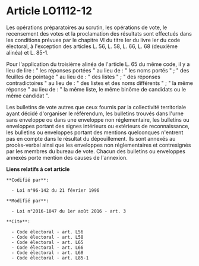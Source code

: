 # Article LO1112-12

Les opérations préparatoires au scrutin, les opérations de vote, le recensement des votes et la proclamation des résultats
sont effectués dans les conditions prévues par le chapitre VI du titre Ier du livre Ier du code électoral, à l'exception des
articles L. 56, L. 58, L. 66, L. 68 (deuxième alinéa) et L. 85-1. 

Pour l'application du troisième alinéa de l'article L. 65 du même code, il y a lieu de lire : " les réponses portées " au
lieu de : " les noms portés " ; " des feuilles de pointage " au lieu de : " des listes " ; " des réponses contradictoires "
au lieu de : " des listes et des noms différents " ; " la même réponse " au lieu de : " la même liste, le même binôme de
candidats ou le même candidat ". 

Les bulletins de vote autres que ceux fournis par la collectivité territoriale ayant décidé d'organiser le référendum, les
bulletins trouvés dans l'urne sans enveloppe ou dans une enveloppe non réglementaire, les bulletins ou enveloppes portant des
signes intérieurs ou extérieurs de reconnaissance, les bulletins ou enveloppes portant des mentions quelconques n'entrent pas
en compte dans le résultat du dépouillement. Ils sont annexés au procès-verbal ainsi que les enveloppes non réglementaires et
contresignés par les membres du bureau de vote. Chacun des bulletins ou enveloppes annexés porte mention des causes de
l'annexion.

**Liens relatifs à cet article**

	**Codifié par**:

	  - Loi n°96-142 du 21 février 1996

	**Modifié par**:

	  - Loi n°2016-1047 du 1er août 2016 - art. 3

	**Cite**:

	  - Code électoral - art. L56
	  - Code électoral - art. L58
	  - Code électoral - art. L65
	  - Code électoral - art. L66
	  - Code électoral - art. L68
	  - Code électoral - art. L85-1
